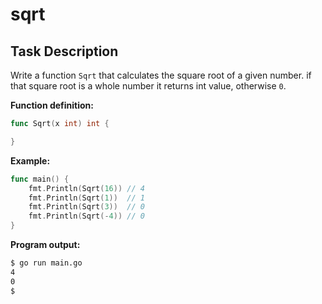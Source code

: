 # sqrt

## Task Description

Write a function `Sqrt` that calculates the square root of a given number. if that square root is a whole number it returns int value, otherwise `0`.

**Function definition:**

```go
func Sqrt(x int) int {

}
```

**Example:**

```go
func main() {
    fmt.Println(Sqrt(16)) // 4
    fmt.Println(Sqrt(1))  // 1
    fmt.Println(Sqrt(3))  // 0
    fmt.Println(Sqrt(-4)) // 0
}
```

**Program output:**

```sh
$ go run main.go
4
0
$
```
